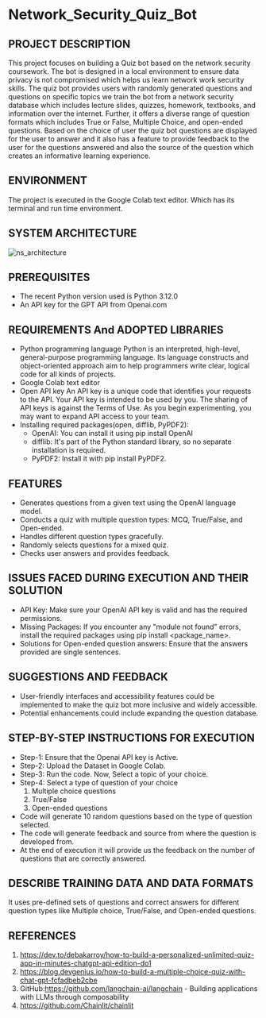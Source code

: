 # Network_Security_Quiz_Bot
## PROJECT DESCRIPTION

This project focuses on building a Quiz bot based on the network security coursework. The bot is designed in a local environment to ensure data privacy is not compromised which helps us learn network work security skills. The quiz bot provides users with randomly generated questions and questions on specific topics we train the bot from a network security database which includes lecture slides, quizzes, homework, textbooks, and information over the internet. Further, it offers a diverse range of question formats which includes True or False, Multiple Choice, and open-ended questions. Based on the choice of user the quiz bot questions are displayed for the user to answer and it also has a feature to provide feedback to the user for the questions answered and also the source of the question which creates an informative learning experience.

## ENVIRONMENT
The project is executed in the Google Colab text editor. Which has its terminal and run time environment.
## SYSTEM ARCHITECTURE
 ![ns_architecture](https://github.com/preethi02785/Network_Security_quiz_bot/assets/70713106/5f1577cf-7323-4708-bbd2-d596c40a7d4e)


## PREREQUISITES
* The recent Python version used is Python 3.12.0
* An API key for the GPT API from Openai.com
  
## REQUIREMENTS And ADOPTED LIBRARIES
* Python programming language
Python is an interpreted, high-level, general-purpose programming language. Its language constructs and object-oriented approach aim to help programmers write clear, logical code for all kinds of projects.
* Google Colab text editor
* Open API key
An API key is a unique code that identifies your requests to the API. Your API key is intended to be used by you. The sharing of API keys is against the Terms of Use. As you begin experimenting, you may want to expand API access to your team.
* Installing required packages(open, difflib, PyPDF2):
  * OpenAI: You can install it using pip install OpenAI
  * difflib: It's part of the Python standard library, so no separate installation is required.
  * PyPDF2: Install it with pip install PyPDF2. 

## FEATURES
* Generates questions from a given text using the OpenAI language model.
* Conducts a quiz with multiple question types: MCQ, True/False, and Open-ended.
* Handles different question types gracefully.
* Randomly selects questions for a mixed quiz.
* Checks user answers and provides feedback.

## ISSUES FACED DURING EXECUTION AND THEIR SOLUTION
* API Key: Make sure your OpenAI API key is valid and has the required permissions.
* Missing Packages: If you encounter any "module not found" errors, install the required packages using pip install <package_name>.
* Solutions for Open-ended question answers: Ensure that the answers provided are single sentences.

## SUGGESTIONS AND FEEDBACK
* User-friendly interfaces and accessibility features could be implemented to make the quiz bot more inclusive and widely accessible.
* Potential enhancements could include expanding the question database.

## STEP-BY-STEP INSTRUCTIONS FOR EXECUTION
* Step-1:
Ensure that the Openai API key is Active.
* Step-2:
Upload the Dataset in Google Colab.
* Step-3:
Run the code.
Now, Select a topic of your choice.
* Step-4:
Select a type of question of your choice
  1. Multiple choice questions
  2. True/False
  3. Open-ended questions
 * Code will generate 10 random questions based on the type of question selected.
 * The code will generate feedback and source from where the question is developed from.
 * At the end of execution it will provide us the feedback on the number of questions that are correctly answered.

## DESCRIBE TRAINING DATA AND DATA FORMATS
 It uses pre-defined sets of questions and correct answers for different question types like Multiple choice, True/False, and Open-ended questions.
## REFERENCES
1. https://dev.to/debakarroy/how-to-build-a-personalized-unlimited-quiz-app-in-minutes-chatgpt-api-edition-do1
2. https://blog.devgenius.io/how-to-build-a-multiple-choice-quiz-with-chat-gpt-fcfadbeb2cbe
3. GitHub:https://github.com/langchain-ai/langchain - Building applications with LLMs through composability
4. https://github.com/Chainlit/chainlit
   


 

